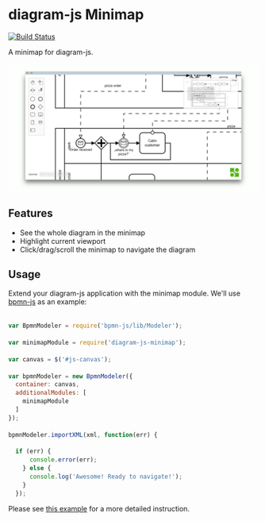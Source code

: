 # diagram-js Minimap

[![Build Status](https://travis-ci.org/bpmn-io/diagram-js-minimap.svg?branch=master)](https://travis-ci.org/bpmn-io/diagram-js-minimap)

A minimap for diagram-js.

![Minimap](resources/screenshot.png)


## Features

* See the whole diagram in the minimap
* Highlight current viewport
* Click/drag/scroll the minimap to navigate the diagram


## Usage

Extend your diagram-js application with the minimap module. We'll use [bpmn-js](https://github.com/bpmm-io/bpmn-js) as an example:

```javascript

var BpmnModeler = require('bpmn-js/lib/Modeler');

var minimapModule = require('diagram-js-minimap');

var canvas = $('#js-canvas');

var bpmnModeler = new BpmnModeler({
  container: canvas,
  additionalModules: [
    minimapModule
  ]
});

bpmnModeler.importXML(xml, function(err) {

  if (err) {
      console.error(err);
    } else {
      console.log('Awesome! Ready to navigate!');
    }
  });

```

Please see [this example](https://github.com/bpmn-io/bpmn-js-examples/tree/master/minimap) for a more detailed instruction.
